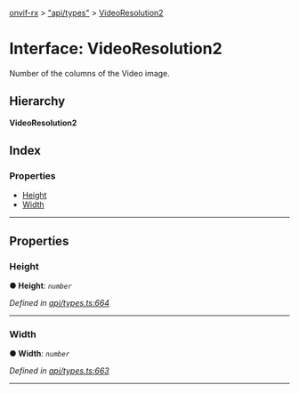 [onvif-rx](../README.md) > ["api/types"](../modules/_api_types_.md) > [VideoResolution2](../interfaces/_api_types_.videoresolution2.md)

# Interface: VideoResolution2

Number of the columns of the Video image.

## Hierarchy

**VideoResolution2**

## Index

### Properties

* [Height](_api_types_.videoresolution2.md#height)
* [Width](_api_types_.videoresolution2.md#width)

---

## Properties

<a id="height"></a>

###  Height

**● Height**: *`number`*

*Defined in [api/types.ts:664](https://github.com/patrickmichalina/onvif-rx/blob/1596479/src/api/types.ts#L664)*

___
<a id="width"></a>

###  Width

**● Width**: *`number`*

*Defined in [api/types.ts:663](https://github.com/patrickmichalina/onvif-rx/blob/1596479/src/api/types.ts#L663)*

___

